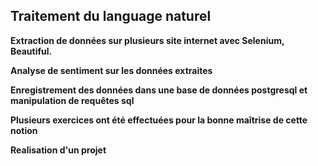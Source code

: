## Traitement du language naturel

**Extraction de données sur plusieurs site internet avec Selenium, Beautiful.**

**Analyse de sentiment sur les données extraites**

**Enregistrement des données dans une base de données postgresql et manipulation de requêtes sql**

**Plusieurs exercices ont été effectuées pour la bonne maîtrise de cette notion**

**Realisation d'un projet**